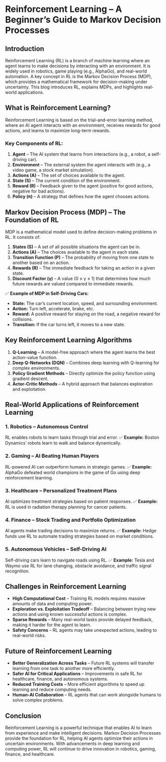 # Reinforcement Learning – A Beginner’s Guide to Markov Decision Processes

## Introduction
Reinforcement Learning (RL) is a branch of machine learning where an agent learns to make decisions by interacting with an environment. It is widely used in robotics, game playing (e.g., AlphaGo), and real-world automation. A key concept in RL is the Markov Decision Process (MDP), which provides a mathematical framework for decision-making under uncertainty. This blog introduces RL, explains MDPs, and highlights real-world applications.

## What is Reinforcement Learning?
Reinforcement Learning is based on the trial-and-error learning method, where an AI agent interacts with an environment, receives rewards for good actions, and learns to maximize long-term rewards.

### Key Components of RL:
1. **Agent** – The AI system that learns from interactions (e.g., a robot, a self-driving car).
2. **Environment** – The external system the agent interacts with (e.g., a video game, a stock market simulation).
3. **Actions (A)** – The set of choices available to the agent.
4. **State (S)** – The current condition of the environment.
5. **Reward (R)** – Feedback given to the agent (positive for good actions, negative for bad actions).
6. **Policy (π)** – A strategy that defines how the agent chooses actions.

## Markov Decision Process (MDP) – The Foundation of RL
MDP is a mathematical model used to define decision-making problems in RL. It consists of:

1. **States (S)** – A set of all possible situations the agent can be in.
2. **Actions (A)** – The choices available to the agent in each state.
3. **Transition Function (P)** – The probability of moving from one state to another based on an action.
4. **Rewards (R)** – The immediate feedback for taking an action in a given state.
5. **Discount Factor (γ)** – A value (0 ≤ γ ≤ 1) that determines how much future rewards are valued compared to immediate rewards.

✅ **Example of MDP in Self-Driving Cars:**
- **State:** The car’s current location, speed, and surrounding environment.
- **Action:** Turn left, accelerate, brake, etc.
- **Reward:** A positive reward for staying on the road, a negative reward for collisions.
- **Transition:** If the car turns left, it moves to a new state.

## Key Reinforcement Learning Algorithms

1. **Q-Learning** – A model-free approach where the agent learns the best action-value function.
2. **Deep Q-Networks (DQN)** – Combines deep learning with Q-learning for complex environments.
3. **Policy Gradient Methods** – Directly optimize the policy function using gradient descent.
4. **Actor-Critic Methods** – A hybrid approach that balances exploration and exploitation.

## Real-World Applications of Reinforcement Learning

### 1. Robotics – Autonomous Control
RL enables robots to learn tasks through trial and error.
✅ **Example:** Boston Dynamics’ robots learn to walk and balance dynamically.

### 2. Gaming – AI Beating Human Players
RL-powered AI can outperform humans in strategic games.
✅ **Example:** AlphaGo defeated world champions in the game of Go using deep reinforcement learning.

### 3. Healthcare – Personalized Treatment Plans
AI optimizes treatment strategies based on patient responses.
✅ **Example:** RL is used in radiation therapy planning for cancer patients.

### 4. Finance – Stock Trading and Portfolio Optimization
AI agents make trading decisions to maximize returns.
✅ **Example:** Hedge funds use RL to automate trading strategies based on market conditions.

### 5. Autonomous Vehicles – Self-Driving AI
Self-driving cars learn to navigate roads using RL.
✅ **Example:** Tesla and Waymo use RL for lane changing, obstacle avoidance, and traffic signal recognition.

## Challenges in Reinforcement Learning

- **High Computational Cost** – Training RL models requires massive amounts of data and computing power.
- **Exploration vs. Exploitation Tradeoff** – Balancing between trying new actions and using known successful actions is complex.
- **Sparse Rewards** – Many real-world tasks provide delayed feedback, making it harder for the agent to learn.
- **Safety Concerns** – RL agents may take unexpected actions, leading to real-world risks.

## Future of Reinforcement Learning

- **Better Generalization Across Tasks** – Future RL systems will transfer learning from one task to another more efficiently.
- **Safer AI for Critical Applications** – Improvements in safe RL for healthcare, finance, and autonomous systems.
- **Reduced Training Costs** – More efficient algorithms to speed up learning and reduce computing needs.
- **Human-AI Collaboration** – RL agents that can work alongside humans to solve complex problems.

## Conclusion
Reinforcement Learning is a powerful technique that enables AI to learn from experience and make intelligent decisions. Markov Decision Processes provide the foundation for RL, helping AI agents optimize their actions in uncertain environments. With advancements in deep learning and computing power, RL will continue to drive innovation in robotics, gaming, finance, and healthcare.
